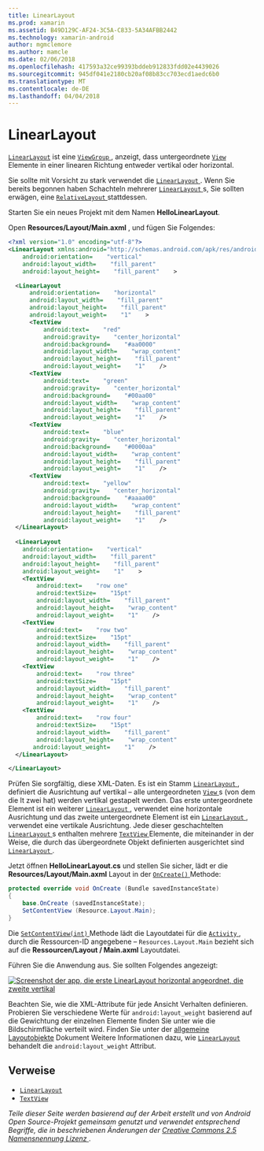 ```yaml
---
title: LinearLayout
ms.prod: xamarin
ms.assetid: B49D129C-AF24-3C5A-C833-5A34AFBB2442
ms.technology: xamarin-android
author: mgmclemore
ms.author: mamcle
ms.date: 02/06/2018
ms.openlocfilehash: 417593a32ce99393bddeb912833fdd02e4439026
ms.sourcegitcommit: 945df041e2180cb20af08b83cc703ecd1aedc6b0
ms.translationtype: MT
ms.contentlocale: de-DE
ms.lasthandoff: 04/04/2018
---
```

# <a name="linearlayout"></a>LinearLayout

[`LinearLayout`](https://developer.xamarin.com/api/type/Android.Widget.LinearLayout/) ist eine [ `ViewGroup` ](https://developer.xamarin.com/api/type/Android.Views.ViewGroup/) , anzeigt, dass untergeordnete [ `View` ](https://developer.xamarin.com/api/type/Android.Views.View/) Elemente in einer linearen Richtung entweder vertikal oder horizontal.

Sie sollte mit Vorsicht zu stark verwendet die [ `LinearLayout` ](https://developer.xamarin.com/api/type/Android.Widget.LinearLayout/).
Wenn Sie bereits begonnen haben Schachteln mehrerer [ `LinearLayout` ](https://developer.xamarin.com/api/type/Android.Widget.LinearLayout/)s, Sie sollten erwägen, eine [ `RelativeLayout` ](https://developer.xamarin.com/api/type/Android.Widget.RelativeLayout/) stattdessen.

Starten Sie ein neues Projekt mit dem Namen **HelloLinearLayout**.

Open **Resources/Layout/Main.axml** , und fügen Sie Folgendes:

```xml
<?xml version="1.0" encoding="utf-8"?>
<LinearLayout xmlns:android="http://schemas.android.com/apk/res/android"
    android:orientation=    "vertical"
    android:layout_width=    "fill_parent"
    android:layout_height=    "fill_parent"    >

  <LinearLayout
      android:orientation=    "horizontal"
      android:layout_width=    "fill_parent"
      android:layout_height=    "fill_parent"
      android:layout_weight=    "1"    >
      <TextView
          android:text=    "red"
          android:gravity=    "center_horizontal"
          android:background=    "#aa0000"
          android:layout_width=    "wrap_content"
          android:layout_height=    "fill_parent"
          android:layout_weight=    "1"    />
      <TextView
          android:text=    "green"
          android:gravity=    "center_horizontal"
          android:background=    "#00aa00"
          android:layout_width=    "wrap_content"
          android:layout_height=    "fill_parent"
          android:layout_weight=    "1"    />
      <TextView
          android:text=    "blue"
          android:gravity=    "center_horizontal"
          android:background=    "#0000aa"
          android:layout_width=    "wrap_content"
          android:layout_height=    "fill_parent"
          android:layout_weight=    "1"    />
      <TextView
          android:text=    "yellow"
          android:gravity=    "center_horizontal"
          android:background=    "#aaaa00"
          android:layout_width=    "wrap_content"
          android:layout_height=    "fill_parent"
          android:layout_weight=    "1"    />
  </LinearLayout>
        
  <LinearLayout
    android:orientation=    "vertical"
    android:layout_width=    "fill_parent"
    android:layout_height=    "fill_parent"
    android:layout_weight=    "1"    >
    <TextView
        android:text=    "row one"
        android:textSize=    "15pt"
        android:layout_width=    "fill_parent"
        android:layout_height=    "wrap_content"
        android:layout_weight=    "1"    />
    <TextView
        android:text=    "row two"
        android:textSize=    "15pt"
        android:layout_width=    "fill_parent"
        android:layout_height=    "wrap_content"
        android:layout_weight=    "1"    />
    <TextView
        android:text=    "row three"
        android:textSize=    "15pt"
        android:layout_width=    "fill_parent"
        android:layout_height=    "wrap_content"
        android:layout_weight=    "1"    />
    <TextView
        android:text=    "row four"
        android:textSize=    "15pt"
        android:layout_width=    "fill_parent"
        android:layout_height=    "wrap_content"
       android:layout_weight=    "1"    />
  </LinearLayout>

</LinearLayout>
```

Prüfen Sie sorgfältig, diese XML-Daten. Es ist ein Stamm [ `LinearLayout` ](https://developer.xamarin.com/api/type/Android.Widget.LinearLayout/) , definiert die Ausrichtung auf vertikal &ndash; alle untergeordneten [ `View` ](https://developer.xamarin.com/api/type/Android.Views.View/)s (von dem die It zwei hat) werden vertikal gestapelt werden. Das erste untergeordnete Element ist ein weiterer [ `LinearLayout` ](https://developer.xamarin.com/api/type/Android.Widget.LinearLayout/) , verwendet eine horizontale Ausrichtung und das zweite untergeordnete Element ist ein [ `LinearLayout` ](https://developer.xamarin.com/api/type/Android.Widget.LinearLayout/) , verwendet eine vertikale Ausrichtung. Jede dieser geschachtelten [ `LinearLayout` ](https://developer.xamarin.com/api/type/Android.Widget.LinearLayout/)s enthalten mehrere [ `TextView` ](https://developer.xamarin.com/api/type/Android.Widget.TextView/) Elemente, die miteinander in der Weise, die durch das übergeordnete Objekt definierten ausgerichtet sind [ `LinearLayout` ](https://developer.xamarin.com/api/type/Android.Widget.LinearLayout/).

Jetzt öffnen **HelloLinearLayout.cs** und stellen Sie sicher, lädt er die **Resources/Layout/Main.axml** Layout in der [ `OnCreate()` ](https://developer.xamarin.com/api/member/Android.App.Activity.OnCreate/p/Android.OS.Bundle/) Methode:

```csharp
protected override void OnCreate (Bundle savedInstanceState)
{
    base.OnCreate (savedInstanceState);
    SetContentView (Resource.Layout.Main);
}
```

Die [ `SetContentView(int)` ](https://developer.xamarin.com/api/member/Android.App.Activity.SetContentView/(System.Int32)) Methode lädt die Layoutdatei für die [ `Activity` ](https://developer.xamarin.com/api/type/Android.App.Activity/), durch die Ressourcen-ID angegebene &ndash; `Resources.Layout.Main` bezieht sich auf die **Ressourcen/Layout / Main.axml** Layoutdatei.

Führen Sie die Anwendung aus. Sie sollten Folgendes angezeigt:

[![Screenshot der app, die erste LinearLayout horizontal angeordnet, die zweite vertikal](linear-layout-images/helloviews1.png)](linear-layout-images/helloviews1.png#lightbox)

Beachten Sie, wie die XML-Attribute für jede Ansicht Verhalten definieren. Probieren Sie verschiedene Werte für `android:layout_weight` basierend auf die Gewichtung der einzelnen Elemente finden Sie unter wie die Bildschirmfläche verteilt wird. Finden Sie unter der [allgemeine Layoutobjekte](http://developer.android.com/guide/topics/ui/declaring-layout.html) Dokument Weitere Informationen dazu, wie [ `LinearLayout` ](https://developer.xamarin.com/api/type/Android.Widget.LinearLayout/) behandelt die `android:layout_weight` Attribut.


## <a name="references"></a>Verweise

-   [`LinearLayout`](https://developer.xamarin.com/api/type/Android.Widget.LinearLayout/) 
-   [`TextView`](https://developer.xamarin.com/api/type/Android.Widget.TextView/) 

*Teile dieser Seite werden basierend auf der Arbeit erstellt und von Android Open Source-Projekt gemeinsam genutzt und verwendet entsprechend Begriffe, die in beschriebenen Änderungen der*
[*Creative Commons 2.5 Namensnennung Lizenz* ](http://creativecommons.org/licenses/by/2.5/).

